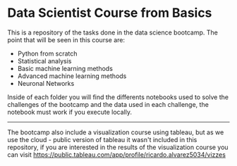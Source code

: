 # Data Scientist Course from Basics

This is a repository of the tasks done in the data science bootcamp.
The point that will be seen in this course are: 
- Python from scratch
- Statistical analysis
- Basic machine learning methods
- Advanced machine learning methods
- Neuronal Networks

Inside of each folder you will find the differents notebooks used to solve the challenges of the bootcamp and the data used in each challenge, the notebook must work if you execute locally.

---

The bootcamp also include a visualization course using tableau, but as we use the cloud - public version of tableau it wasn't included in this repository,
if you are interested in the results of the visualization course you can visit https://public.tableau.com/app/profile/ricardo.alvarez5034/vizzes